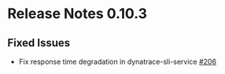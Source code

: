 # Release Notes 0.10.3

## Fixed Issues
- Fix response time degradation in dynatrace-sli-service [#206](https://github.com/keptn-contrib/dynatrace-sli-service/issues/206)